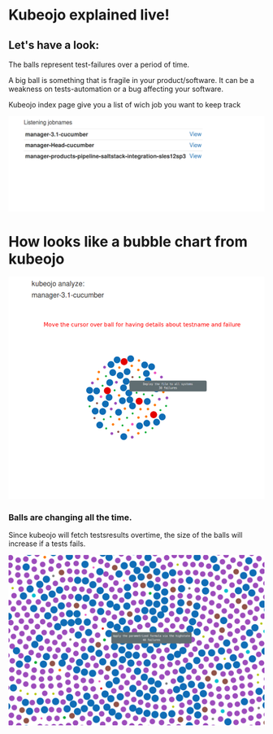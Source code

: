 # Kubeojo explained live!

## Let's have a look:

The balls represent test-failures over a period of time. 

A big ball is something that is fragile in your product/software.
It can be a weakness on tests-automation or a bug affecting your software.

Kubeojo index page give you a list of wich job you want to keep track

![global](global.png)

# How looks like a bubble chart  from kubeojo

![zoom1](zoom.png)

### Balls are changing all the time.

Since kubeojo will fetch testsresults overtime, the size of the balls will increase if a tests fails.

![zoom2l](zoom2.png)
